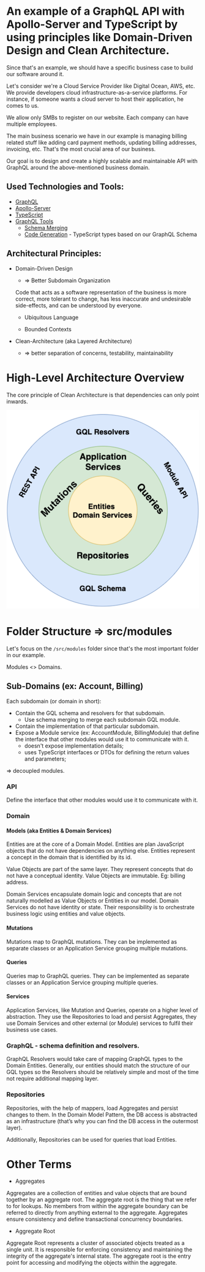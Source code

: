 # An example of a GraphQL API with Apollo-Server and TypeScript by using principles like Domain-Driven Design and Clean Architecture.

Since that's an example, we should have a specific business case to build our software around it.

Let's consider we're a Cloud Service Provider like Digital Ocean, AWS, etc. We provide developers cloud infrastructure-as-a-service platforms. For instance, if someone wants a cloud server to host their application, he comes to us.

We allow only SMBs to register on our website. Each company can have multiple employees.

The main business scenario we have in our example is managing billing related stuff like adding card payment methods, updating billing addresses, invoicing, etc. That's the most crucial area of our business.

Our goal is to design and create a highly scalable and maintainable API with GraphQL around the above-mentioned business domain.

## Used Technologies and Tools:

- [GraphQL](https://graphql.org/)
- [Apollo-Server](https://www.apollographql.com/docs/apollo-server/)
- [TypeScript](https://www.typescriptlang.org/)
- [GraphQL Tools](https://the-guild.dev/graphql/tools)
  - [Schema Merging](https://the-guild.dev/graphql/tools/docs/schema-merging)
  - [Code Generation](https://the-guild.dev/graphql/codegen) - TypeScript types based on our GraphQL Schema

## Architectural Principles:

- Domain-Driven Design

  - => Better Subdomain Organization

  Code that acts as a software representation of the business is more correct, more tolerant to change, has less inaccurate and undesirable side-effects, and can be understood by everyone.

  - Ubiquitous Language

  - Bounded Contexts

- Clean-Architecture (aka Layered Architecture)

  - => better separation of concerns, testability, maintainability

# High-Level Architecture Overview

The core principle of Clean Architecture is that dependencies can only point inwards.

![](./docs/layered-architecture-overview.png)

# Folder Structure => src/modules

Let's focus on the `/src/modules` folder since that's the most important folder in our example.

Modules <> Domains.

## Sub-Domains (ex: Account, Billing)

Each subdomain (or domain in short):

- Contain the GQL schema and resolvers for that subdomain.
  - Use schema merging to merge each subdomain GQL module.
- Contain the implementation of that particular subdomain.
- Expose a Module service (ex: AccountModule, BillingModule) that define the interface that other modules would use it to communicate with it.
  - doesn't expose implementation details;
  - uses TypeScript interfaces or DTOs for defining the return values and parameters;

=> decoupled modules.

### API

Define the interface that other modules would use it to communicate with it.

### Domain

#### Models (aka Entities & Domain Services)

Entities are at the core of a Domain Model. Entities are plan JavaScript objects that do not have dependencies on anything else. Entities represent a concept in the domain that is identified by its id.

Value Objects are part of the same layer. They represent concepts that do not have a conceptual identity. Value Objects are immutable. Eg: billing address.

Domain Services encapsulate domain logic and concepts that are not naturally modelled as Value Objects or Entities in our model. Domain Services do not have identity or state. Their responsibility is to orchestrate business logic using entities and value objects.

#### Mutations

Mutations map to GraphQL mutations. They can be implemented as separate classes or an Application Service grouping multiple mutations.

#### Queries

Queries map to GraphQL queries. They can be implemented as separate classes or an Application Service grouping multiple queries.

#### Services

Application Services, like Mutation and Queries, operate on a higher level of abstraction. They use the Repositories to load and persist Aggregates, they use Domain Services and other external (or Module) services to fulfil their business use cases.

### GraphQL - schema definition and resolvers.

GraphQL Resolvers would take care of mapping GraphQL types to the Domain Entities. Generally, our entities should match the
structure of our GQL types so the Resolvers should be relatively simple and most of the time not require additional mapping layer.

### Repositories

Repositories, with the help of mappers, load Aggregates and persist changes to them. In the Domain Model Pattern, the DB access is abstracted as an infrastructure (that’s why you can find the DB access in the outermost layer).

Additionally, Repositories can be used for queries that load Entities.

# Other Terms

- Aggregates

Aggregates are a collection of entities and value objects that are bound together by an aggregate root. The aggregate root is the thing that we refer to for lookups. No members from within the aggregate boundary can be referred to directly from anything external to the aggregate. Aggregates ensure consistency and define transactional concurrency boundaries.

- Aggregate Root

Aggregate Root represents a cluster of associated objects treated as a single unit. It is responsible for enforcing consistency and maintaining the integrity of the aggregate's internal state. The aggregate root is the entry point for accessing and modifying the objects within the aggregate.
